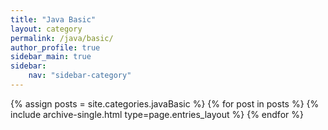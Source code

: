 ```yaml
---
title: "Java Basic"
layout: category
permalink: /java/basic/
author_profile: true
sidebar_main: true
sidebar:
    nav: "sidebar-category"
---
```


{% assign posts = site.categories.javaBasic %}
{% for post in posts %} {% include archive-single.html type=page.entries_layout %} {% endfor %}